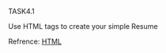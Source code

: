 TASK4.1

Use HTML tags to create your simple Resume 

Refrence:
[HTML]([HTML.pdf](https://github.com/monika200/GUVI-TASKS/files/5677253/HTML.pdf))
